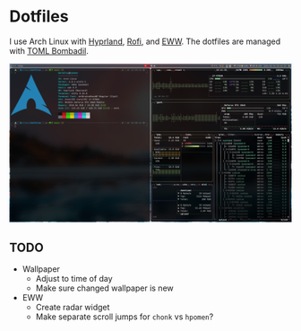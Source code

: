 # Dotfiles

I use Arch Linux with [Hyprland](https://hyprland.org/), [Rofi](https://github.com/lbonn/rofi), and [EWW](https://github.com/elkowar/eww).
The dotfiles are managed with [TOML Bombadil](https://github.com/oknozor/toml-bombadil).

![Two terminals open side by side on my laptop, the left with the output of fastfetch and the right with btop](https://raw.githubusercontent.com/MichaelMBradley/dotfiles/master/laptop.png)

## TODO

* Wallpaper
	* Adjust to time of day
	* Make sure changed wallpaper is new
* EWW
	* Create radar widget
	* Make separate scroll jumps for `chonk` vs `hpomen`?
